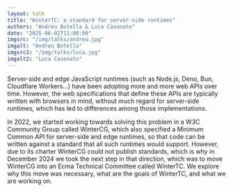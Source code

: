 ```yaml
---
layout: talk
title: "WinterTC: a standard for server-side runtimes"
authors: "Andreu Botella & Luca Casonato"
date: "2025-06-02T11:00:00"
imgsrc: "/img/talks/andreu.jpg"
imgalt: "Andreu Botella"
imgsrc2: "/img/talks/luca.jpg"
imgalt2: "Luca Casonato"
---
```


Server-side and edge JavaScript runtimes (such as Node.js, Deno, Bun, Cloudflare Workers...) have been adopting more and more web APIs over time. However, the web specifications that define these APIs are typically written with browsers in mind, without much regard for server-side runtimes, which has led to differences among those implementations.

In 2022, we started working towards solving this problem in a W3C Community Group called WinterCG, which also specified a Minimum Common API for server-side and edge runtimes, so that code can be written against a standard that all such runtimes would support. However, due to its charter WinterCG could not publish standards, which is why in December 2024 we took the next step in that direction, which was to move WinterCG into an Ecma Technical Committee called WinterTC. We explore why this move was necessary, what are the goals of WinterTC, and what we are working on.

